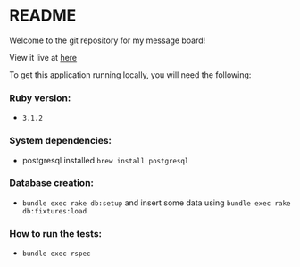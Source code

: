 # README

Welcome to the git repository for my message board!

View it live at [here](https://foxy-message-board.herokuapp.com)

To get this application running locally, you will need the following:

### Ruby version:
* `3.1.2`

### System dependencies:
* postgresql installed `brew install postgresql`

### Database creation:
* `bundle exec rake db:setup` and insert some data using `bundle exec rake db:fixtures:load` 

### How to run the tests:
* `bundle exec rspec`
